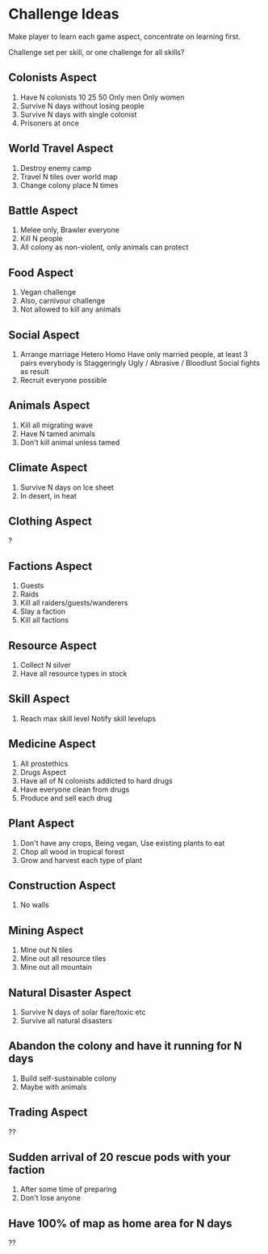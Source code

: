# Challenge Ideas
Make player to learn each game aspect, concentrate on learning first.

Challenge set per skill, or one challenge for all skills?

## Colonists Aspect
1. Have N colonists
    10
    25
    50
    Only men
    Only women
1. Survive N days without losing people
1. Survive N days with single colonist
1. Prisoners at once

## World Travel Aspect

1. Destroy enemy camp
1. Travel N tiles over world map
1. Change colony place N times

## Battle Aspect
1. Melee only, Brawler everyone
1. Kill N people
1. All colony as non-violent, only animals can protect
    
## Food Aspect
1. Vegan challenge
1. Also, carnivour challenge
1. Not allowed to kill any animals
    
## Social Aspect
1. Arrange marriage
    Hetero
    Homo
    Have only married people, at least 3 pairs
everybody is Staggeringly Ugly / Abrasive / Bloodlust
    Social fights as result
1. Recruit everyone possible
    
## Animals Aspect
1. Kill all migrating wave
1. Have N tamed animals
1. Don't kill animal unless tamed

## Climate Aspect
1. Survive N days on Ice sheet
1. In desert, in heat
    
## Clothing Aspect
?

## Factions Aspect
1. Guests
1. Raids
1. Kill all raiders/guests/wanderers
1. Slay a faction
1. Kill all factions

## Resource Aspect
1. Collect N silver
1. Have all resource types in stock

## Skill Aspect
1. Reach max skill level
    Notify skill levelups
    
## Medicine Aspect
1. All prostethics
1. Drugs Aspect
1. Have all of N colonists addicted to hard drugs
1. Have everyone clean from drugs
1. Produce and sell each drug

## Plant Aspect
1. Don't have any crops, Being vegan, Use existing plants to eat
1. Chop all wood in tropical forest
1. Grow and harvest each type of plant

## Construction Aspect
1. No walls

## Mining Aspect
1. Mine out N tiles
1. Mine out all resource tiles
1. Mine out all mountain

## Natural Disaster Aspect
1. Survive N days of solar flare/toxic etc
1. Survive all natural disasters

## Abandon the colony and have it running for N days
1. Build self-sustainable colony
1. Maybe with animals

## Trading Aspect
??

## Sudden arrival of 20 rescue pods with your faction
1. After some time of preparing
1. Don't lose anyone

## Have 100% of map as home area for N days
??